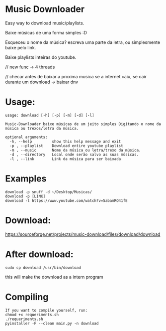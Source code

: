 # Music Downloader

Easy way to download music/playlists.

Baixe músicas de uma forma simples :D

Esqueceu o nome da música? escreva uma parte da letra, ou simplesmente baixe pelo link.

Baixe playlists inteiras do youtube.

// new func -> 4 threads 

// checar antes de baixar a proxima musica se a internet caiu, se cair durante um download -> baixar dnv


# Usage: 

    usage: download [-h] [-p] [-m] [-d] [-l]

    Music-Downloader baixe músicas de um jeito simples Digitando o nome da
    música ou trexos/letra da música.

    optional arguments:
      -h, --help         show this help message and exit
      -p , --playlist    Download entire youtube playlist
      -m , --music       Nome da música ou letra/trexo da música.
      -d , --directory   Local onde serão salvo as suas músicas.
      -l , --link        Link da música para ser baixada

# Examples

    download -p snuff -d ~/Desktop/Musicas/ 
    download -p [LINK]
    download -l https://www.youtube.com/watch?v=5abamRO41fE

# Download:

https://sourceforge.net/projects/music-download/files/download/download

# After download:

    sudo cp download /usr/bin/download
this will make the download as a intern program

# Compiling
    If you want to compile yourself, run:
    chmod +x requeriments.sh
    ./requeriments.sh
    pyinstaller -F --clean main.py -n download

